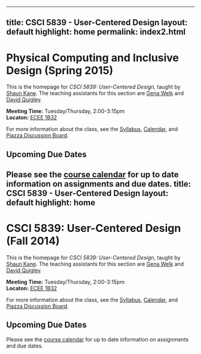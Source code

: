 ------
title: CSCI 5839 - User-Centered Design
layout: default
highlight: home
permalink: index2.html
---

# Physical Computing and Inclusive Design (Spring 2015) #


This is the homepage for *CSCI 5839: User-Centered Design*, taught by [Shaun Kane](http://shaunkane.info). The teaching assistants for this section are [Gena Welk](mailto:gena.welk@colorado.edu) and [David Quigley](mailto:david.quigley@colorado.edu).

**Meeting Time:** Tuesday/Thursday, 2:00-3:15pm  
**Locaton:** [ECEE 1B32](http://www.colorado.edu/campusmap/map.html?bldg=ECEE)

For more information about the class, see the [Syllabus](syllabus.html), [Calendar](https://docs.google.com/a/colorado.edu/spreadsheets/d/1VS1aGcTlvL5hgs577yjhZbZjwGogYD9VyQ4mDC2JTbU/edit?usp=sharing), and [Piazza Discussion Board](https://piazza.com/class/hywaq7x7uvl26v).

## Upcoming Due Dates  
Please see the [course calendar](https://docs.google.com/a/colorado.edu/spreadsheets/d/1VS1aGcTlvL5hgs577yjhZbZjwGogYD9VyQ4mDC2JTbU/edit?usp=sharing) for up to date information on assignments and due dates.
title: CSCI 5839 - User-Centered Design
layout: default
highlight: home
---

# CSCI 5839: User-Centered Design (Fall 2014)

This is the homepage for *CSCI 5839: User-Centered Design*, taught by [Shaun Kane](http://shaunkane.info). The teaching assistants for this section are [Gena Welk](mailto:gena.welk@colorado.edu) and [David Quigley](mailto:david.quigley@colorado.edu).

**Meeting Time:** Tuesday/Thursday, 2:00-3:15pm  
**Locaton:** [ECEE 1B32](http://www.colorado.edu/campusmap/map.html?bldg=ECEE)

For more information about the class, see the [Syllabus](syllabus.html), [Calendar](https://docs.google.com/a/colorado.edu/spreadsheets/d/1VS1aGcTlvL5hgs577yjhZbZjwGogYD9VyQ4mDC2JTbU/edit?usp=sharing), and [Piazza Discussion Board](https://piazza.com/class/hywaq7x7uvl26v).

## Upcoming Due Dates  
Please see the [course calendar](https://docs.google.com/a/colorado.edu/spreadsheets/d/1VS1aGcTlvL5hgs577yjhZbZjwGogYD9VyQ4mDC2JTbU/edit?usp=sharing) for up to date information on assignments and due dates.